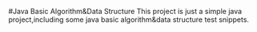 #Java Basic Algorithm&Data Structure
This project is just a simple java project,including some java basic algorithm&data structure test snippets.
